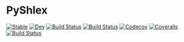 # PyShlex

[![Stable](https://img.shields.io/badge/docs-stable-blue.svg)](https://singularitti.github.io/PyShlex.jl/stable)
[![Dev](https://img.shields.io/badge/docs-dev-blue.svg)](https://singularitti.github.io/PyShlex.jl/dev)
[![Build Status](https://travis-ci.com/singularitti/PyShlex.jl.svg?branch=master)](https://travis-ci.com/singularitti/PyShlex.jl)
[![Build Status](https://ci.appveyor.com/api/projects/status/github/singularitti/PyShlex.jl?svg=true)](https://ci.appveyor.com/project/singularitti/PyShlex-jl)
[![Codecov](https://codecov.io/gh/singularitti/PyShlex.jl/branch/master/graph/badge.svg)](https://codecov.io/gh/singularitti/PyShlex.jl)
[![Coveralls](https://coveralls.io/repos/github/singularitti/PyShlex.jl/badge.svg?branch=master)](https://coveralls.io/github/singularitti/PyShlex.jl?branch=master)
[![Build Status](https://api.cirrus-ci.com/github/singularitti/PyShlex.jl.svg)](https://cirrus-ci.com/github/singularitti/PyShlex.jl)
